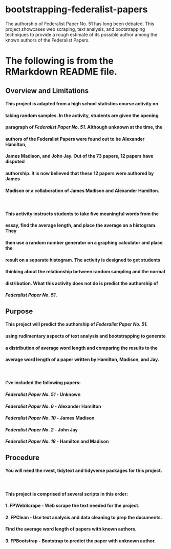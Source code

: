 # bootstrapping-federalist-papers
The authorship of Federalist Paper No. 51 has long been debated. This project showcases web scraping, text analysis, and bootstrapping techniques to provide a rough estimate of its possible author among the known authors of the Federalist Papers.

# The following is from the RMarkdown README file.

## **Overview and Limitations**

#### This project is adapted from a high school statistics course activity on
#### taking random samples. In the activity, students are given the opening 
#### paragraph of *Federalist Paper No. 51*. Although unknown at the time, the 
#### authors of the Federalist Papers were found out to be Alexander Hamilton,
#### James Madison, and John Jay. Out of the 73 papers, 12 papers have disputed 
#### authorship. It is now believed that these 12 papers were authored by James
#### Madison or a collaboration of James Madison and Alexander Hamilton.

&nbsp;

#### This activity instructs students to take five meaningful words from the
#### essay, find the average length, and place the average on a histogram. They 
#### then use a random number generator on a graphing calculator and place the 
#### result on a separate histogram. The activity is designed to get students 
#### thinking about the relationship between random sampling and the normal
#### distribution. What this activity does not do is predict the authorship of
#### *Federalist Paper No. 51*. 

## **Purpose**

#### This project will predict the authorship of *Federalist Paper No. 51.* 
#### using rudimentary aspects of text analysis and bootstrapping to generate
#### a  distribution of average word length and comparing the results to the
#### average word length of a paper written by Hamilton, Madison, and Jay.

&nbsp;

#### I've included the following papers:
#### *Federalist Paper No. 51* - Unknown
#### *Federalist Paper No. 6* - Alexander Hamilton
#### *Federalist Paper No. 10* - James Madison
#### *Federalist Paper No. 2* - John Jay
#### *Federalist Paper No. 18* - Hamilton and Madison

## **Procedure**
#### You will need the rvest, tidytext and tidyverse packages for this project.

&nbsp;

#### This project is comprised of several scripts in this order:
#### 1. FPWebScrape - Web scrape the text needed for the project.
#### 2. FPClean - Use text analysis and data cleaning to prep the documents.
####    Find the average word length of papers with known authors.
#### 3. FPBootstrap - Bootstrap to predict the paper with unknown author.





